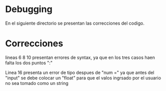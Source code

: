 # Debugging 

En el siguiente directorio se presentan las correcciones del codigo.

# Correcciones

lineas 6 8 10 presentan errores de syntax, ya que en los tres casos haen falta los dos puntos ":" 

Linea 16 presenta un error de tipo despues de "num =" ya que antes del "input" se debe colocar un "float" para que el valos ingrsado por el usuario no sea tomado como un string